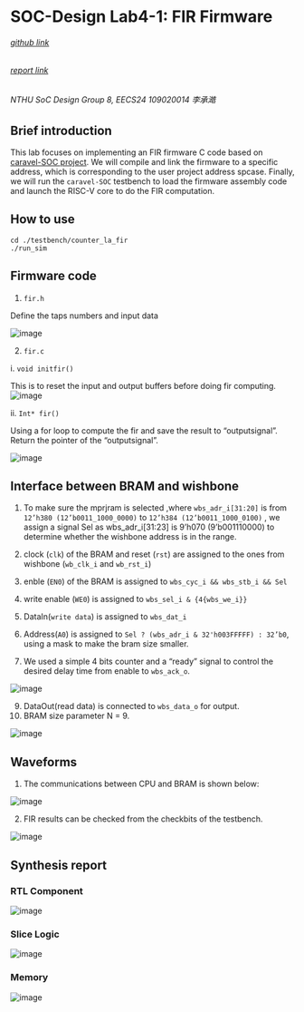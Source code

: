 # SOC-Design Lab4-1: FIR Firmware

###### [github link](https://github.com/Charlee0207/SOC-Design/tree/main/Lab4-1)

###### [report link](https://hackmd.io/t2MGdG8YR6KK3hUI9ARmEw)

###### NTHU SoC Design Group 8, EECS24 109020014 李承澔

## Brief introduction
This lab focuses on implementing an FIR firmware C code based on [caravel-SOC project](https://github.com/bol-edu/caravel-soc_fpga). We will compile and link the firmware to a specific address, which is corresponding to the user project address spcase.
Finally, we will run the `caravel-SOC` testbench to load the firmware assembly code and launch the RISC-V core to do the FIR computation.

## How to use

```
cd ./testbench/counter_la_fir
./run_sim
```

## Firmware code
1. `fir.h`
   
Define the taps numbers and input data

![image](https://github.com/Charlee0207/SOC-Design/assets/85032763/3b45357e-9fd1-4278-960b-b374d0830e41)

2.  `fir.c`
   
   i.   `void initfir()`

This is to reset the input and output buffers before doing fir computing.
![image](https://github.com/Charlee0207/SOC-Design/assets/85032763/885e1b29-b3ab-4eba-82a9-b45ce0f1aea3)

   ii.  `Int* fir()`

 Using a for loop to compute the fir and save the result to “outputsignal”.
 Return the pointer of the “outputsignal”.
    
 ![image](https://github.com/Charlee0207/SOC-Design/assets/85032763/36a5dc5f-496e-4552-b51e-22d951b6aad5)

## Interface between BRAM and wishbone

1. To make sure the mprjram is selected ,where `wbs_adr_i[31:20]` is from `12’h380 (12’b0011_1000_0000)` to `12’h384 (12’b0011_1000_0100)` ,
we assign a signal Sel as wbs_adr_i[31:23] is 9’h070 (9’b001110000) to determine whether the wishbone address is in the range.

2. clock (`clk`) of the BRAM and reset (`rst`) are assigned to the ones from wishbone (`wb_clk_i` and `wb_rst_i`)
3. enble (`EN0`) of the BRAM is assigned to `wbs_cyc_i && wbs_stb_i && Sel`
4. write enable (`WE0`) is assigned to `wbs_sel_i & {4{wbs_we_i}}`
5. DataIn(`write data`) is assigned to `wbs_dat_i`
6. Address(`A0`) is assigned to `Sel ? (wbs_adr_i & 32'h003FFFFF) : 32’b0`, using a mask to make the bram size smaller.
7. We used a simple 4 bits counter and a “ready” signal to control the desired delay time from enable to `wbs_ack_o`.
   
![image](https://github.com/Charlee0207/SOC-Design/assets/85032763/5e78b378-96eb-41ff-a9b5-7c4340c08335)
  
9. DataOut(read data) is connected to `wbs_data_o` for output.
10. BRAM size parameter N = 9.

![image](https://github.com/Charlee0207/SOC-Design/assets/85032763/a8a03db4-6501-4128-8686-6f21b261b604)

## Waveforms

1. The communications between CPU and BRAM is shown below:

![image](https://github.com/Charlee0207/SOC-Design/assets/85032763/74db26c1-3537-4d26-930e-e4c62ba305fb)

2. FIR results can be checked from the checkbits of the testbench.

![image](https://github.com/Charlee0207/SOC-Design/assets/85032763/1e2dd66f-a7b5-41ce-92fe-15638526b0a9)

## Synthesis report
### RTL Component
![image](https://github.com/Charlee0207/SOC-Design/assets/85032763/ab4232fe-1b35-4dc6-a483-65d48591f7df)

### Slice Logic
![image](https://github.com/Charlee0207/SOC-Design/assets/85032763/ed958345-c6c4-4316-8168-ca7af4788d34)


### Memory
![image](https://github.com/Charlee0207/SOC-Design/assets/85032763/858b62f9-ce3a-4a17-9d10-0e35ec23133d)


